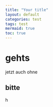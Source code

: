 ```yaml
---
title: "Your title"
layout: default
categories: test
tags: test
mermaid: true
toc: true
---
```


# gehts

jetzt 
auch ohne

## bitte
h
